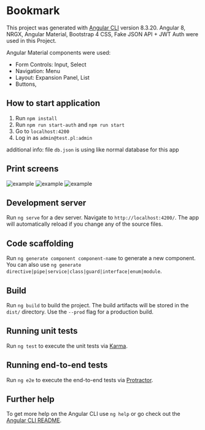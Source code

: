 # Bookmark

This project was generated with [Angular CLI](https://github.com/angular/angular-cli) version 8.3.20.
Angular 8, NRGX, Angular Material, Bootstrap 4 CSS, Fake JSON API + JWT Auth were used in this Project.

Angular Material components were used:
- Form Controls: Input, Select
- Navigation: Menu
- Layout: Expansion Panel, List
- Buttons,

## How to start application

1. Run `npm install`
2. Run `npm run start-auth` and `npm run start`
3. Go to `localhost:4200`
4. Log in as `admin@test.pl:admin`

additional info: file `db.json` is using like normal database for this app 

## Print screens

![example](https://github.com/jszmidt/bookmarks/raw/master/1.jpg)
![example](https://github.com/jszmidt/bookmarks/raw/master/2.jpg)
![example](https://github.com/jszmidt/bookmarks/raw/master/3.jpg)

## Development server

Run `ng serve` for a dev server. Navigate to `http://localhost:4200/`. The app will automatically reload if you change any of the source files.

## Code scaffolding

Run `ng generate component component-name` to generate a new component. You can also use `ng generate directive|pipe|service|class|guard|interface|enum|module`.

## Build

Run `ng build` to build the project. The build artifacts will be stored in the `dist/` directory. Use the `--prod` flag for a production build.

## Running unit tests

Run `ng test` to execute the unit tests via [Karma](https://karma-runner.github.io).

## Running end-to-end tests

Run `ng e2e` to execute the end-to-end tests via [Protractor](http://www.protractortest.org/).

## Further help

To get more help on the Angular CLI use `ng help` or go check out the [Angular CLI README](https://github.com/angular/angular-cli/blob/master/README.md).
